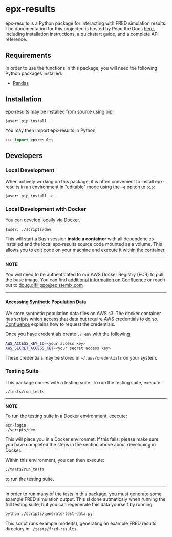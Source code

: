 # epx-results

epx-results is a Python package for interacting with FRED simulation results. The documentation for this projected is hosted by Read the Docs [here](https://epistemix-epx-results.readthedocs-hosted.com/en/latest/index.html), including installation instructions, a quickstart guide, and a complete API reference.


## Requirements

In order to use the functions in this package, you will need the following Python packages installed:

- [Pandas](https://pandas.pydata.org)


## Installation

epx-results may be installed from source using [pip](https://pypi.org/project/pip/):

```terminal
$user: pip install .
```

You may then import epx-results in Python,

```python
>>> import epxresults
```

## Developers

### Local Development

When actively working on this package, it is often convenient to install epx-results in
an environment in "editable" mode using the `-e` opiton to `pip`:

```terminal
$user: pip install -e .
```

### Local Development with Docker

You can develop locally via [Docker](https://www.docker.com).

```terminal
$user: ./scripts/dev
```

This will start a Bash session **inside a container** with all dependencies installed and the local epx-results source code mounted as a volume. This allows you to edit code on your machine and execute it within the container.

---
**NOTE**

You will need to be authenticated to our AWS Docker Registry (ECR) to pull the base image. You can find
[additional information on Confluence](https://epistemix.atlassian.net/wiki/spaces/ES/pages/23265384/AWS)
or reach out to doug.difilippo@epistemix.com

---

#### Accessing Synthetic Population Data

We store synthetic population data files on AWS s3.
The docker container has scripts which access that data but require AWS credentials to do so.
[Confluence](https://epistemix.atlassian.net/wiki/spaces/ES/pages/23265384/AWS)
explains how to request the credentials.

Once you have credentials create `./.env` with the following

```bash
AWS_ACCESS_KEY_ID=<your access key>
AWS_SECRET_ACCESS_KEY=<your secret access key>
```

These credentials may be stored in `~/.aws/credentials` on your system.


### Testing Suite

This package comes with a testing suite. To run the testing suite, execute:

```terminal
./tests/run_tests
```

---
**NOTE**

To run the testing suite in a Docker environment, execute:

```terminal
ecr-login
./scripts/dev
```

This will place you in a Docker environmet. If this fails, please make sure you have completed the steps in the section above about developing in Docker.

Within this environment,
you can then execute:

```terminal
./tests/run_tests
```

to run the testing suite.

---

In order to run many of the tests in this package, you must generate some example FRED simulation output. This si done autmaticaly when running the full testing suite, but you can regenerate this data yourself by running:

```terminal
python ./scripts/generate-test-data.py
```

This script runs example model(s), generating an example FRED results directory in `./tests/fred-results`.

